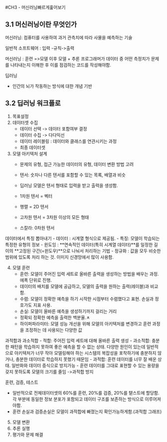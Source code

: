 #CH3 - 머신러닝빠르게훑어보기

## 3.1 머신러닝이란 무엇인가
머신러닝: 컴퓨터를 사용하여 과거 관측치에 따라 사물을 예측하는 기술 

일반적 소프트웨어 : 입력 -규칙->출력  

머신러닝 : 훈련 =>모델 이후 모델 + 추론
프로그래머가 데이터 중 어떤 측정치가 문제를 나타내는지 이해한 후 이를 점검하는 코드를 작성해야함. 

딥러닝
- 인간의 뇌가 작동하는 방식에 대한 개념 기반 

## 3.2 딥러닝 워크플로 
1. 목표설정 
2. 데이터셋 수집
    - 데이터 선택 -> 데이터 포함여부 결정
    - 데이터 수집 -> 다다익선
    - 데이터 레이블링 : 데이터와 클래스를 연관시키는 과정
    - 최종 데이터셋
3. 모델 아키텍처 설계 
    - 문제의 유형, 접근 가능한 데이터의 유형, 데이터 변환 방법 고려

    - 텐서: 숫자나 다른 텐서를 포함할 수 있는 목록, 배열과 비슷
    - 딥러닝 모델은 텐서 형태로 입력을 받고 출력을 생성함.
    - 1차원 텐서 = 벡터
    - 행렬 = 2D 텐서
    - 고차원 텐서 = 3차원 이상의 모든 형태
    - 스칼라: 0차원 텐서

 데이터에서 특징 뽑아내기
    - 데이터 : 시계열 형식으로 제공됨. 
    - 특징: 모델이 학습되는 특정한 유형의 정보 
    - 윈도잉 : **연속적인 데이터(특히 시계열 데이터)**를 일정한 길이의 **고정된 구간(=윈도우)**으로 나눠서 처리하는 기법
    - 정규화 : 값을 모두 비슷한 범위에 있도록 처리 하는 것. 이미지 신경망에서 많이 사용함.

4. 모델 훈련
    - 훈련: 모델이 주어진 입력 세트로 올바른 출력을 생성하는 방법을 배우는 과정. 에폭 단위로 진행.
    - 데이터의 배치를 모델에 공급하고, 모델의 출력을 원하는 출력(레이블)과 비교함.
    - 수렴: 모델이 정확한 예측을 하기 시작한 시점부터 수렴했다고 표현.  손실과 정호가도 지표 사용.
    - 손실: 모델이 올바른 예측을 생성하기까지 걸리는 거리
    - 정확되 정확한 예측을 출력한 백분율.ㅊ
    - 하이퍼파라미터: 모델 성능 개선을 위해 모델의 아키텍처를 변경하고 훈련 과정을 조정하는 데 사용되는 다양한 값

과적합과 과소적합
    - 적합: 주어진 입력 세트에 대해 올바른 출력 생성
    - 과소적합: 충분한 패턴을 학습하지 못하여 좋은 예측을 할 수 없는 상태. 다양한 원인이 있는데 일반적으로 아키텍처가 너무 작아 모델링해야 하는 시스템의 복잡성을 포착하기에 충분하지 않거나, 충분한 데이터로 학습하지 못했기 때문임
    - 과적합: 훈련 데이터를 너무 잘 배운 상태. 일반화와 데이터 증식으로 방지가능
    - 훈련 데이터를 그대로 표현할 수 있는 용량을 갖지 못하도록 모델의 크기를 줄임 ->과적합 방지
    
훈련, 검증, 테스트 
- 일반적으로 전체데이터셋의 60%를 훈련, 20%를 검증, 20%를 텥스트에 할당함. 각 부분에 동일한 정보 분포가 포함되고 데이터 구조를 보존하는 방식으로 이루어져야함. 
- 훈련 손실과 검증손실은 모델이 과적합에 빠졌는지 확인가능하게함.(과적합 그래프)

5. 모델 변환
6. 추론 실행 
7. 평가와 문제 해결